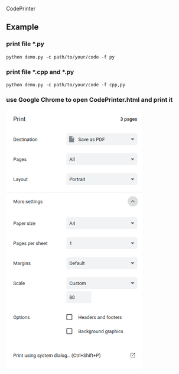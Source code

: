 CodePrinter
## Example
### print file *.py 
```
python demo.py -c path/to/your/code -f py
```
### print file *.cpp  and *.py
```
python demo.py -c path/to/your/code -f cpp,py
```
### use Google Chrome to open CodePrinter.html and print it
![Google Chrome Printer](config.png)